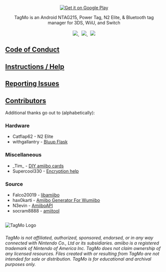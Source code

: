 <p align="center">
  <a href="https://play.google.com/store/apps/details?id=com.hiddenramblings.tagmo.eightbit"><img alt='Get it on Google Play' src='https://play.google.com/intl/en_us/badges/static/images/badges/en_badge_web_generic.png'/></a>
</p>

<p align="center">
  TagMo is an Android NTAG215, Power Tag, N2 Elite, & Bluetooth tag manager for 3DS, WiiU, and Switch
  <br /><br />
  <a href="https://github.com/HiddenRamblings/TagMo/actions/workflows/android.yml" target="_blank">
    <img src="https://github.com/HiddenRamblings/TagMo/actions/workflows/android.yml/badge.svg">
  </a>
&nbsp;
  <a href="https://discord.gg/uc2YheD4CK" target="_blank">
      <img src="https://img.shields.io/discord/1109571129242296320.svg?label=&logo=discord&logoColor=ffffff&color=7289DA&labelColor=6A5ACD">
  </a>
&nbsp;
  <a href="https://github.com/HiddenRamblings/TagMo/actions/workflows/wearos.yml" target="_blank">
    <img src="https://github.com/HiddenRamblings/TagMo/actions/workflows/wearos.yml/badge.svg">
  </a>
</p>

## [Code of Conduct](https://github.com/HiddenRamblings/TagMo/blob/master/CODE_OF_CONDUCT.md)

## [Instructions / Help](https://tagmo.gitlab.io/)

## [Reporting Issues](https://github.com/HiddenRamblings/TagMo/wiki#reporting-issues)

## [Contributors](https://github.com/HiddenRamblings/TagMo/graphs/contributors)

Additional thanks go out to (alphabetically):

### Hardware
* Catflap62 - N2 Elite
* withgallantry - [Bluup Flask](https://www.bluuplabs.com/)

### Miscellaneous
* \_Tim\_ - [DIY amiibo cards](https://gbatemp.net/threads/diy-amiibo-cards.406978/)
* Supercool330 - [Encryption help](https://gbatemp.net/search/2757547/)

### Source
* Falco20019 - [libamiibo](https://github.com/Falco20019/libamiibo)
* hax0karti - [Amiibo Generator For Wumiibo](https://github.com/hax0kartik/amiibo-generator)
* N3evin - [AmiiboAPI](https://github.com/N3evin/AmiiboAPI)
* socram8888 - [amiitool](https://github.com/socram8888/amiitool)

##
![TagMo Logo](assets/tagmo_feature.gif)
###
*TagMo is not affiliated, authorized, sponsored, endorsed, or in any way connected with Nintendo Co., Ltd or its subsidiaries. amiibo is a registered trademark of Nintendo of America Inc. TagMo does not claim ownership of any licensed resources. Files created with or resulting from TagMo are not intended for sale or distribution. TagMo is for educational and archival purposes only.*
